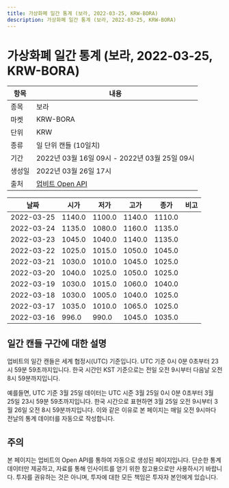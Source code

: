 ```yaml
---
title: 가상화폐 일간 통계 (보라, 2022-03-25, KRW-BORA)
description: 가상화폐 일간 통계 (보라, 2022-03-25, KRW-BORA)
---
```


가상화폐 일간 통계 (보라, 2022-03-25, KRW-BORA)
===

|항목|내용|
|--|--|
|종목|보라|
|마켓|KRW-BORA|
|단위|KRW|
|종류|일 단위 캔들 (10일치)|
|기간|2022년 03월 16일 09시 - 2022년 03월 25일 09시|
|생성일|2022년 03월 26일 17시|
|출처|[업비트 Open API](https://docs.upbit.com)|


|날짜|시가|저가|고가|종가|비고|
|--|--|--|--|--|--|
|2022-03-25|1140.0|1100.0|1140.0|1110.0|    |
|2022-03-24|1135.0|1080.0|1160.0|1135.0|    |
|2022-03-23|1045.0|1040.0|1140.0|1135.0|    |
|2022-03-22|1025.0|1015.0|1050.0|1045.0|    |
|2022-03-21|1030.0|1010.0|1045.0|1025.0|    |
|2022-03-20|1040.0|1025.0|1050.0|1025.0|    |
|2022-03-19|1030.0|1015.0|1060.0|1040.0|    |
|2022-03-18|1030.0|1005.0|1040.0|1025.0|    |
|2022-03-17|1035.0|1010.0|1065.0|1025.0|    |
|2022-03-16|996.0|990.0|1045.0|1035.0|    |


일간 캔들 구간에 대한 설명
---


업비트의 일간 캔들은 세계 협정시(UTC) 기준입니다. 
UTC 기준 0시 0분 0초부터 23시 59분 59초까지입니다. 
한국 시간인 KST 기준으로는 전일 오전 9시부터 다음날 오전 8시 59분까지입니다. 


예를들면, UTC 기준 3월 25일 데이터는 UTC 시준 3월 25일 0시 0분 0초부터 3월 25일 23시 59분 59초까지입니다. 
한국 시간으로 표현하면 3월 25일 오전 9시부터 3월 26일 오전 8시 59분까지입니다. 
이와 같은 이유로 본 페이지는 매일 오전 9시마다 전날의 통계 데이터를 자동으로 작성합니다. 


주의
---


본 페이지는 업비트의 Open API를 통하여 자동으로 생성된 페이지입니다. 
단순한 통계 데이터만 제공하고, 자료를 통해 인사이트를 얻기 위한 참고용으로만 사용하시기 바랍니다. 
투자를 권유하는 것은 아니며, 투자에 대한 모든 책임은 투자자 본인에게 있습니다. 
